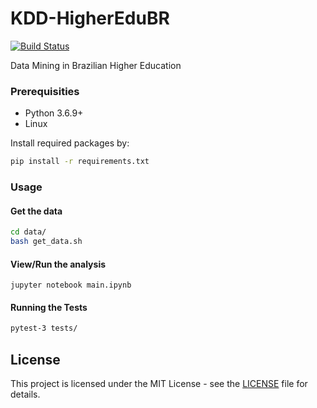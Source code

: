 # KDD-HigherEduBR

[![Build Status](https://travis-ci.com/renan-cunha/KDD-HigherEduBR.svg?token=HVUZn2CgFZmexfaxxwwt&branch=master)](https://travis-ci.com/renan-cunha/KDD-HigherEduBR)

Data Mining in Brazilian Higher Education

### Prerequisities

* Python 3.6.9+
* Linux

Install required packages by:

```bash
pip install -r requirements.txt
```

### Usage

#### Get the data

```bash
cd data/
bash get_data.sh
```

#### View/Run the analysis

```
jupyter notebook main.ipynb
```

#### Running the Tests

```bash
pytest-3 tests/
```

## License

This project is licensed under the MIT License - see the [LICENSE](https://github.com/renan-cunha/KDD-HigherEduBR/blob/master/LICENSE) file 
for details.
